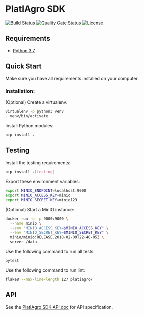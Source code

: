 # PlatIAgro SDK

[![Build Status](https://github.com/platiagro/sdk/workflows/Python%20application/badge.svg)](https://github.com/platiagro/sdk/actions?query=workflow%3A%22Python+application%22)
[![Quality Gate Status](https://sonarcloud.io/api/project_badges/measure?project=platiagro_sdk&metric=alert_status)](https://sonarcloud.io/dashboard?id=platiagro_sdk)
[![License](https://img.shields.io/badge/License-Apache%202.0-blue.svg)](https://opensource.org/licenses/Apache-2.0)

## Requirements

- [Python 3.7](https://www.python.org/downloads/)

## Quick Start

Make sure you have all requirements installed on your computer.

### Installation:

(Optional) Create a virtualenv:

```bash
virtualenv -p python3 venv
. venv/bin/activate
```

Install Python modules:

```bash
pip install .
```

## Testing

Install the testing requirements:

```bash
pip install .[testing]
```

Export these environment variables:

```bash
export MINIO_ENDPOINT=localhost:9000
export MINIO_ACCESS_KEY=minio
export MINIO_SECRET_KEY=minio123
```

(Optional) Start a MinIO instance:

```bash
docker run -d -p 9000:9000 \
  --name minio \
  --env "MINIO_ACCESS_KEY=$MINIO_ACCESS_KEY" \
  --env "MINIO_SECRET_KEY=$MINIO_SECRET_KEY" \
  minio/minio:RELEASE.2018-02-09T22-40-05Z \
  server /data
```

Use the following command to run all tests:

```bash
pytest
```

Use the following command to run lint:

```bash
flake8 --max-line-length 127 platiagro/
```

## API

See the [PlatIAgro SDK API doc](https://platiagro.github.io/sdk/) for API specification.
